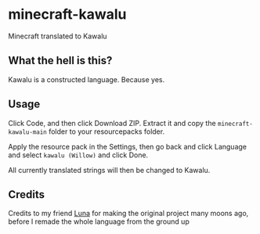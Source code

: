 # minecraft-kawalu
Minecraft translated to Kawalu

## What the hell is this?
Kawalu is a constructed language. Because yes.

## Usage
Click Code, and then click Download ZIP. Extract it and copy the ``minecraft-kawalu-main`` folder to your resourcepacks folder.

Apply the resource pack in the Settings, then go back and click Language and select ``kawalu (Willow)`` and click Done.

All currently translated strings will then be changed to Kawalu.

## Credits
Credits to my friend [Luna](https://github.com/lunakittyyy) for making the original project many moons ago, before I remade the whole language from the ground up
